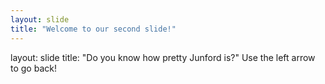```yaml
---
layout: slide
title: "Welcome to our second slide!"
---
```

layout: slide
title: "Do you know how pretty Junford is?"
Use the left arrow to go back!
